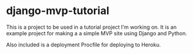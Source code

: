 django-mvp-tutorial
===================

This is a project to be used in a tutorial project I'm working on. It is an example project
for making a a simple MVP site using Django and Python.

Also included is a deployment Procfile for deploying to Heroku.
